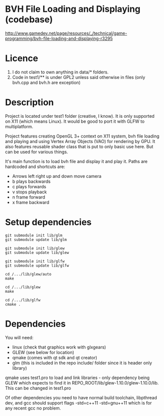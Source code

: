 BVH File Loading and Displaying (codebase)
===
http://www.gamedev.net/page/resources/_/technical/game-programming/bvh-file-loading-and-displaying-r3295

Licence
===
1. I do not claim to own anything in data/* folders.
2. Code in test1/** is under GPL2 unless said otherwise in files (only bvh.cpp and bvh.h are exception)

Description
====
Project is located under test1 folder (creative, I know). It is only supported on X11 (which means Linux). 
It would be good to port it with GLFW to multiplatform.

Project features creating OpenGL 3+ context on X11 system, bvh file loading and playing and using 
Vertex Array Objects (VAO) for rendering by GPU. It also features reusable shader class that is put to only basic use here. 
But can be used for various things.

It's main function is to load bvh file and display it and play it. Paths are hardcoded and shortcuts are:
 - Arrows left right up and down move camera
 - b plays backwards
 - c plays forwards
 - v stops playback
 - n frame forward
 - x frame backward

Setup dependencies
===
```
git submodule init lib/glm
git submodule update lib/glm

git submodule init lib/glew
git submodule update lib/glew

git submodule init lib/glfw
git submodule update lib/glfw

cd /.../lib/glew/auto
make

cd /.../lib/glew
make

cd /.../lib/glfw
cmake .
```


Dependencies
===
You will need:
  - linux (check that graphics work with glxgears)
  - GLEW (see below for location)
  - qmake (comes with qt sdk and qt creator)
  - glm (this is included in the repo include/ folder since it is header only library)
  
qmake uses test1.pro to load and link libraries - only dependency being GLEW 
which expects to find it in REPO_ROOT/lib/glew-1.10.0/glew-1.10.0/lib. This can be changed in test1.pro

Of other dependencies you need to have normal build toolchain, libpthread dev, 
and gcc should support flags -std=c++11 -std=gnu++11 which is for any recent gcc no problem.
